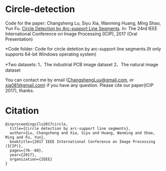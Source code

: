 # Circle-detection
Code for the paper:
Changsheng Lu, Siyu Xia, Wanming Huang, Ming Shao, Yun Fu. [Circle Detection by Arc-support Line Segments](https://alanlusun.github.io/publication/2017-09-20-Circle-Detection/). In: The 24rd IEEE International Conference on Image Processing (ICIP), 2017 (Oral Presentation)

*Code folder:
Code for circle detetion by arc-support line segments.(It only supports 64-bit Windows operating system)

*Two datasets: 
1、The industrial PCB image dataset
2、The natural image dataset

You can contact me by email (ChangshengLuu@gmail.com, or xia081@gmail.com) if you have any question. Please cite our paper(ICIP 2017), thanks.

# Citation
```
@inproceedings{lu2017circle,
  title={Circle detection by arc-support line segments},
  author={Lu, Changsheng and Xia, Siyu and Huang, Wanming and Shao, Ming and Fu, Yun},
  booktitle={2017 IEEE International Conference on Image Processing (ICIP)},
  pages={76--80},
  year={2017},
  organization={IEEE}
}
```
